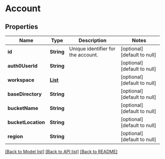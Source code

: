# Account
## Properties

| Name | Type | Description | Notes |
|------------ | ------------- | ------------- | -------------|
| **id** | **String** | Unique identifier for the account. | [optional] [default to null] |
| **auth0UserId** | **String** |  | [optional] [default to null] |
| **workspace** | [**List**](Workspace.md) |  | [optional] [default to null] |
| **baseDirectory** | **String** |  | [optional] [default to null] |
| **bucketName** | **String** |  | [optional] [default to null] |
| **bucketLocation** | **String** |  | [optional] [default to null] |
| **region** | **String** |  | [optional] [default to null] |

[[Back to Model list]](../README.md#documentation-for-models) [[Back to API list]](../README.md#documentation-for-api-endpoints) [[Back to README]](../README.md)

